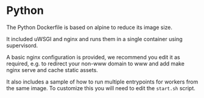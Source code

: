 # Python

The Python Dockerfile is based on alpine to reduce its image size.

It included uWSGI and nginx and runs them in a single container using supervisord.

A basic nginx configuration is provided, we recommend you edit it as required, e.g. to redirect your non-www domain to www and add make nginx serve and cache static assets.

It also includes a sample of how to run multiple entrypoints for workers from the same image. To customize this you will need to edit the `start.sh` script.
